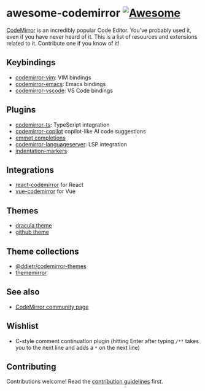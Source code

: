 # awesome-codemirror [![Awesome](https://awesome.re/badge.svg)](https://awesome.re)

[CodeMirror](https://codemirror.net/) is an incredibly
popular Code Editor. You've probably used it, even if you
have never heard of it. This is a list of resources and
extensions related to it. Contribute one if you know of it!

## Keybindings

- [codemirror-vim](https://github.com/replit/codemirror-vim): VIM bindings
- [codemirror-emacs](https://github.com/replit/codemirror-emacs): Emacs bindings
- [codemirror-vscode](https://github.com/replit/codemirror-vscode-keymap): VS Code bindings

## Plugins

- [codemirror-ts](https://github.com/val-town/codemirror-ts): TypeScript integration
- [codemirror-copilot](https://github.com/asadm/codemirror-copilot) copilot-like AI code suggestions
- [emmet completions](https://github.com/emmetio/codemirror6-plugin)
- [codemirror-languageserver](https://github.com/furqansoftware/codemirror-languageserver): LSP integration
- [indentation-markers](https://github.com/replit/codemirror-indentation-markers)

## Integrations

- [react-codemirror](https://github.com/uiwjs/react-codemirror) for React
- [vue-codemirror](https://github.com/surmon-china/vue-codemirror) for Vue

## Themes

- [dracula theme](https://www.npmjs.com/package/@uiw/codemirror-theme-dracula)
- [github theme](https://www.npmjs.com/package/@uiw/codemirror-theme-github)

## Theme collections

- [@ddietr/codemirror-themes](https://github.com/dennis84/codemirror-themes)
- [thememirror](https://thememirror.net/)

## See also

- [CodeMirror community page](https://codemirror.net/docs/community/)

## Wishlist

- C-style comment continuation plugin (hitting Enter after typing `/**` takes you to the next line and adds a `*` on the next line)

## Contributing

Contributions welcome! Read the [contribution guidelines](contributing.md) first.

